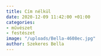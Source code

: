```yaml
---
title: Cím nélkül
date: 2020-12-09 11:42:00 +01:00
categories:
- művészet
- festészet
image: "/uploads/Bella-4608ec.jpg"
author: Szekeres Bella
---
```


